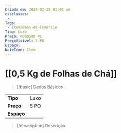 ```yaml
---
Criado em: 2024-02-28 01:46 am
cssclasses:
 - 
Tags:
 - Item/Bens-de-Comércio
Tipo: Luxo
Preço: 0000500 PC
PreçoVisivel: 5 PO
Espaço: 
NoteIcon: Item
---
```

# [[0,5 Kg de Folhas de Chá]]

> [!basic] Dados Básicos
> 
|            |     |
| ---------- |:---:|
| **Tipo**   |  Luxo   |
| **Preço**  |  5 PO   |
| **Espaço** |     |
>
 
> [!description] Descrição
> 
>
